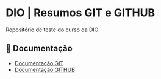 
# DIO | Resumos GIT e GITHUB

Repositório de teste do curso da DIO.

## 📕 Documentação
  - [Documentação GIT](https://git-scm.com/doc)
  - [Documentação GITHUB](https://docs.github.com/pt)
